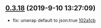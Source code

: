 <a name="0.3.18"></a>
## [0.3.18](/compare/0.3.17...0.3.18) (2019-9-10 13:27:09)

- fix: unwrap default to json:true  [102a1cb](/commit/102a1cb)


